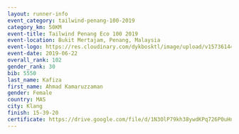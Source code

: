 ```yaml
--- 
layout: runner-info 
event_category: tailwind-penang-100-2019 
category_km: 50KM 
event-title: Tailwind Penang Eco 100 2019 
event-location: Bukit Mertajam, Penang, Malaysia 
event-logo: https://res.cloudinary.com/dykbosktl/image/upload/v1573614442/Logo/Logo_gqlzi3.jpg 
event-date: 2019-06-22 
overall_rank: 102
gender_rank: 30
bib: 5550
last_name: Kafiza
first_name: Ahmad Kamaruzzaman
gender: Female
country: MAS
city: Klang
finish: 15-39-20
certificate: https://drive.google.com/file/d/1N3OlP79kh38ywdKPq726P0uHnrqu93wk/view?usp=sharing
--- 
```

